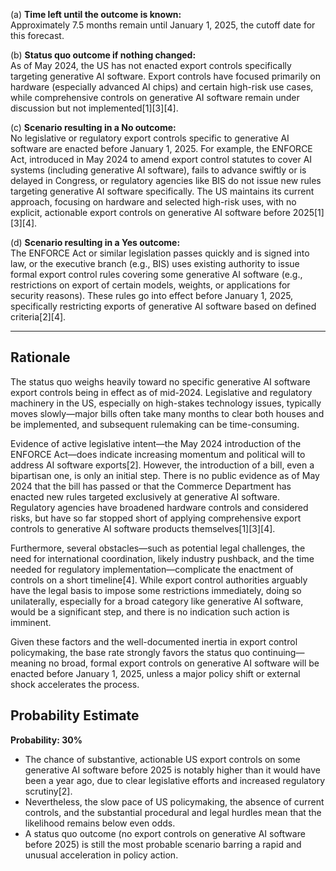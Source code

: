 (a) **Time left until the outcome is known:**  
Approximately 7.5 months remain until January 1, 2025, the cutoff date for this forecast.

(b) **Status quo outcome if nothing changed:**  
As of May 2024, the US has not enacted export controls specifically targeting generative AI software. Export controls have focused primarily on hardware (especially advanced AI chips) and certain high-risk use cases, while comprehensive controls on generative AI software remain under discussion but not implemented[1][3][4].

(c) **Scenario resulting in a No outcome:**  
No legislative or regulatory export controls specific to generative AI software are enacted before January 1, 2025. For example, the ENFORCE Act, introduced in May 2024 to amend export control statutes to cover AI systems (including generative AI software), fails to advance swiftly or is delayed in Congress, or regulatory agencies like BIS do not issue new rules targeting generative AI software specifically. The US maintains its current approach, focusing on hardware and selected high-risk uses, with no explicit, actionable export controls on generative AI software before 2025[1][3][4].

(d) **Scenario resulting in a Yes outcome:**  
The ENFORCE Act or similar legislation passes quickly and is signed into law, or the executive branch (e.g., BIS) uses existing authority to issue formal export control rules covering some generative AI software (e.g., restrictions on export of certain models, weights, or applications for security reasons). These rules go into effect before January 1, 2025, specifically restricting exports of generative AI software based on defined criteria[2][4].

---

## Rationale

The status quo weighs heavily toward no specific generative AI software export controls being in effect as of mid-2024. Legislative and regulatory machinery in the US, especially on high-stakes technology issues, typically moves slowly—major bills often take many months to clear both houses and be implemented, and subsequent rulemaking can be time-consuming.

Evidence of active legislative intent—the May 2024 introduction of the ENFORCE Act—does indicate increasing momentum and political will to address AI software exports[2]. However, the introduction of a bill, even a bipartisan one, is only an initial step. There is no public evidence as of May 2024 that the bill has passed or that the Commerce Department has enacted new rules targeted exclusively at generative AI software. Regulatory agencies have broadened hardware controls and considered risks, but have so far stopped short of applying comprehensive export controls to generative AI software products themselves[1][3][4].

Furthermore, several obstacles—such as potential legal challenges, the need for international coordination, likely industry pushback, and the time needed for regulatory implementation—complicate the enactment of controls on a short timeline[4]. While export control authorities arguably have the legal basis to impose some restrictions immediately, doing so unilaterally, especially for a broad category like generative AI software, would be a significant step, and there is no indication such action is imminent.

Given these factors and the well-documented inertia in export control policymaking, the base rate strongly favors the status quo continuing—meaning no broad, formal export controls on generative AI software will be enacted before January 1, 2025, unless a major policy shift or external shock accelerates the process.

## Probability Estimate

**Probability: 30%**

- The chance of substantive, actionable US export controls on some generative AI software before 2025 is notably higher than it would have been a year ago, due to clear legislative efforts and increased regulatory scrutiny[2].
- Nevertheless, the slow pace of US policymaking, the absence of current controls, and the substantial procedural and legal hurdles mean that the likelihood remains below even odds.
- A status quo outcome (no export controls on generative AI software before 2025) is still the most probable scenario barring a rapid and unusual acceleration in policy action.